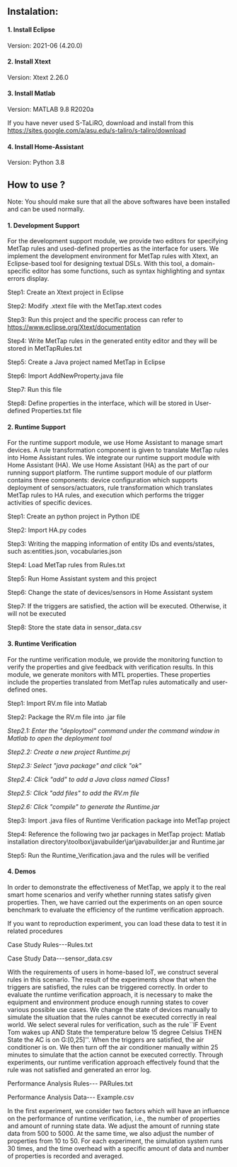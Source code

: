 ## Instalation:
#### 1. Install Eclipse 
  Version: 2021-06 (4.20.0) 
#### 2. Install Xtext
  Version: Xtext 2.26.0   
#### 3. Install Matlab
  Version: MATLAB 9.8 R2020a    
  
  If you have never used S-TaLiRO, download and install from this https://sites.google.com/a/asu.edu/s-taliro/s-taliro/download
#### 4. Install Home-Assistant
  Version: Python 3.8
## How to use ?
Note: You should make sure that all the above softwares have been installed and can be used normally.
#### 1. Development Support
For the development support module, we provide two editors for specifying MetTap rules and used-defined properties as the interface for users.
We implement the development environment for MetTap rules with Xtext, an Eclipse-based tool for designing textual DSLs. 
With this tool, a domain-specific editor has some functions, such as syntax highlighting and syntax errors display. 

Step1: Create an Xtext project in Eclipse     

Step2: Modify .xtext file with the MetTap.xtext codes      

Step3: Run this project and the specific process can refer to https://www.eclipse.org/Xtext/documentation    

Step4: Write MetTap rules in the generated entity editor and they will be stored in MetTapRules.txt   

Step5: Create a Java project named MetTap in Eclipse     

Step6: Import AddNewProperty.java file      

Step7: Run this file  

Step8: Define properties in the interface, which will be stored in User-defined Properties.txt file  

#### 2. Runtime Support
For the runtime support module, we use Home Assistant to manage smart devices. 
A rule transformation component is given to translate MetTap rules into Home Assistant rules.
We integrate our runtime support module with Home Assistant (HA).
We use Home Assistant (HA) as the part of our running support platform. 
The runtime support module of our platform contains three components: device configuration which supports deployment of sensors/actuators, rule transformation which translates MetTap rules to HA rules, and execution which performs the trigger activities of specific devices.  

Step1: Create an python project in Python IDE           

Step2: Import HA.py codes      

Step3: Writing the mapping information of entity IDs and events/states, such as:entities.json, vocabularies.json   

Step4: Load MetTap rules from Rules.txt

Step5: Run Home Assistant system and this project   

Step6: Change the state of devices/sensors in Home Assistant system

Step7: If the triggers are satisfied, the action will be executed. Otherwise, it will not be executed    

Step8: Store the state data in sensor_data.csv    

#### 3. Runtime Verification
For the runtime verification module, we provide the monitoring function to verify the properties and give feedback with verification results.
In this module, we generate monitors with MTL properties. 
These properties include the properties translated from MetTap rules automatically and user-defined ones.  


Step1: Import RV.m file into Matlab  

Step2: Package the RV.m file into .jar file

_Step2.1: Enter the "deploytool" command under the command window in Matlab to open the deployment tool_     

_Step2.2: Create a new project Runtime.prj_    

_Step2.3: Select "java package" and click "ok"_     

_Step2.4: Click "add" to add a Java class named Class1_       

_Step2.5: Click "add files" to add the RV.m file_      

_Step2.6: Click "compile" to generate the Runtime.jar_     

Step3: Import .java files of Runtime Verification package into MetTap project   

Step4: Reference the following two jar packages in MetTap project: Matlab installation directory\toolbox\javabuilder\jar\javabuilder.jar and Runtime.jar  

Step5: Run the Runtime_Verification.java and the rules will be verified    

#### 4. Demos 
In order to demonstrate the effectiveness of MetTap, we apply it to the real smart home scenarios and verify whether running states satisfy given properties. Then, we have carried out the experiments on an open source benchmark to evaluate the efficiency of the runtime verification approach.  

If you want to reproduction experiment, you can load these data to test it in related procedures  

Case Study Rules---Rules.txt  

Case Study Data---sensor_data.csv  

With the requirements of users in home-based IoT, we construct several rules in this scenario. The result of the experiments show that when the triggers are satisfied, the rules can be triggered correctly. In order to evaluate the runtime verification approach, it is necessary to make the equipment and environment produce enough running states to cover various possible use cases. We change the state of devices manually to simulate the situation that the rules cannot be executed correctly in real world. We select several rules for verification, such as the rule``IF Event Tom wakes up AND State the temperature below 15 degree Celsius THEN State the AC is on G:[0,25]''. When the triggers are satisfied, the air conditioner is on. We then turn off the air conditioner manually within 25 minutes to simulate that the action cannot be executed correctly. Through experiments, our runtime verification approach effectively found that the rule was not satisfied and generated an error log.

Performance Analysis Rules--- PARules.txt

Performance Analysis Data--- Example.csv

In the first experiment, we consider two factors which will have an influence on the performance of runtime verification, i.e., the number of properties and amount of running state data. We adjust the amount of running state data from 500 to 5000. At the same time, we also adjust the number of properties from 10 to 50. For each experiment, the simulation system runs 30 times, and the time overhead with a specific amount of data and number of properties is recorded and averaged.
